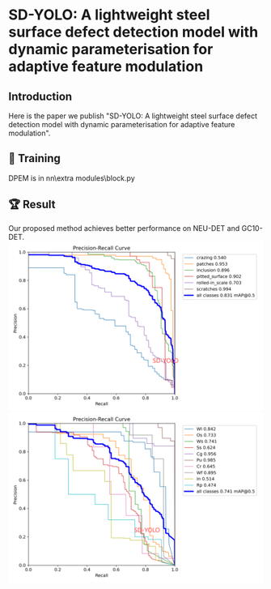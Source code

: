 # SD-YOLO: A lightweight steel surface defect detection model with dynamic parameterisation for adaptive feature modulation
## Introduction
Here is the paper we publish "SD-YOLO: A lightweight steel surface defect detection model with dynamic parameterisation for adaptive feature modulation".

## 🚀 Training
DPEM is in nn\extra modules\block.py

## :trophy: Result
Our proposed method achieves better performance on NEU-DET and GC10-DET.
<img src="assets/pr1.png">
<img src="assets/pr2.png">
